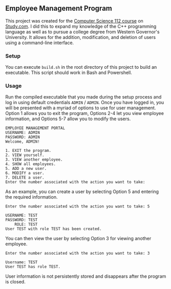 ## Employee Management Program

This project was created for the [Computer Science 112 course](https://study.com/academy/course/computer-science-112-programming-in-c.html) on [Study.com](https://study.com). I did this to expand my knowledge of the C++ programming language as well as to pursue a college degree from Western Governor's University. It allows for the addition, modification, and deletion of users using a command-line interface.

### Setup

You can execute `build.sh` in the root directory of this project to build an executable. This script should work in Bash and Powershell.

### Usage

Run the compiled executable that you made during the setup process and log in using default credentials `ADMIN` / `ADMIN`. Once you have logged in, you will be presented with a myriad of options to use for user management. Option 1 allows you to exit the program, Options 2-4 let you view employee information, and Options 5-7 allow you to modify the users.

```
EMPLOYEE MANAGEMENT PORTAL
USERNAME: ADMIN
PASSWORD: ADMIN
Welcome, ADMIN!

1. EXIT the program.
2. VIEW yourself.
3. VIEW another employee.
4. SHOW all employees.
5. ADD a new user.
6. MODIFY a user.
7. DELETE a user.
Enter the number associated with the action you want to take:
```

As an example, you can create a user by selecting Option 5 and entering the required information.

```
Enter the number associated with the action you want to take: 5

USERNAME: TEST
PASSWORD: TEST
    ROLE: TEST
User TEST with role TEST has been created.
```

You can then view the user by selecting Option 3 for viewing another employee.

```
Enter the number associated with the action you want to take: 3

Username: TEST
User TEST has role TEST.
```

User information is not persistently stored and disappears after the program is closed.